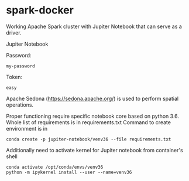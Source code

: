 # spark-docker

Working Apache Spark cluster with Jupiter Notebook that can serve as a driver.

Jupiter Notebook 

Password:
```
my-password
```
Token:
```
easy
```
Apache Sedona (https://sedona.apache.org/) is used to perform spatial operations.

Proper functioning require specific notebook core based on python 3.6.
Whole list of requirements is in requirements.txt
Command to create environment is in

```
conda create -p jupiter-notebook/venv36 --file requirements.txt
```

Additionally need to activate kernel for Jupiter notebook from container's shell

```
conda activate /opt/conda/envs/venv36
python -m ipykernel install --user --name=venv36
```




